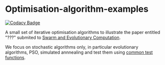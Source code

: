 # Optimisation-algorithm-examples

[![Codacy Badge](https://api.codacy.com/project/badge/Grade/9425724732034858aeabdf8223e03fca)](https://app.codacy.com/app/Shatha1978/Optimisation-algorithm-examples?utm_source=github.com&utm_medium=referral&utm_content=Shatha1978/Optimisation-algorithm-examples&utm_campaign=Badge_Grade_Dashboard)


A small set of iterative optimisation algorithms to illustrate the paper entitled "???" submited to [Swarm and Evolutionary Computation](https://www.journals.elsevier.com/swarm-and-evolutionary-computation "Swarm and Evolutionary Computation's homepage").

We focus on stochastic algorithms only, in particular evolutionary algorithms, PSO, simulated annnealing and test them using [common test functions](https://en.wikipedia.org/wiki/Test_functions_for_optimization "Common test functions for optimisation").
